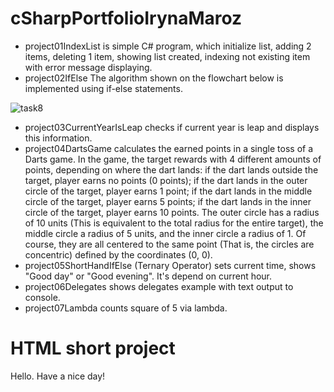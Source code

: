 # cSharpPortfolioIrynaMaroz
 - project01IndexList is simple C# program, which initialize list, adding 2 items, deleting 1 item, showing list created, indexing not existing item with error message displaying.
 - project02IfElse The algorithm shown on the flowchart below is implemented using if-else statements.

![task8](https://github.com/MarozIryna/cSharpPortfolioIrynaMaroz/assets/149661028/eed85ede-a739-4ada-873d-7038c9801356)
 - project03CurrentYearIsLeap checks if current year is leap and displays this information.
 - project04DartsGame calculates the earned points in a single toss of a Darts game. In the game, the target rewards with 4 different amounts of points, depending on where the dart lands:
   if the dart lands outside the target, player earns no points (0 points);
   if the dart lands in the outer circle of the target, player earns 1 point;
   if the dart lands in the middle circle of the target, player earns 5 points;
   if the dart lands in the inner circle of the target, player earns 10 points.
The outer circle has a radius of 10 units (This is equivalent to the total radius for the entire target), the middle circle a radius of 5 units, and the inner circle a radius of 1. Of course, they are all centered to the same point (That is, the circles are concentric) defined by the coordinates (0, 0).
 - project05ShortHandIfElse (Ternary Operator) sets current time, shows "Good day" or "Good evening". It's depend on current hour.
 - project06Delegates shows delegates example with text output to console.
 - project07Lambda counts square of 5 via lambda.


# HTML short project
<!DOCTYPE html>
<html>
    <head>
        <title>Greetings</title>
    </head>
    <body>
        <p>Hello. Have a nice day!</p>
    </body>
</html>
        

